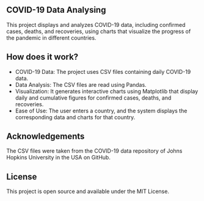 ## COVID-19 Data Analysing
This project displays and analyzes COVID-19 data, including confirmed cases, deaths, and recoveries, using charts that visualize the progress of the pandemic in different countries.

## How does it work?
- COVID-19 Data: The project uses CSV files containing daily COVID-19 data.
- Data Analysis: The CSV files are read using Pandas.
- Visualization: It generates interactive charts using Matplotlib that display daily and cumulative figures for confirmed cases, deaths, and recoveries.
- Ease of Use: The user enters a country, and the system displays the corresponding data and charts for that country.
## Acknowledgements
The CSV files were taken from the COVID-19 data repository of Johns Hopkins University in the USA on GitHub.

## License
This project is open source and available under the MIT License.
